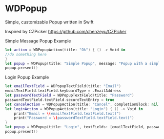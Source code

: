 # WDPopup

Simple, customizable Popup written in Swift

Inspired by CZPicker https://github.com/chenzeyu/CZPicker


Simple Message Popup Example
```swift
let action = WDPopupAction(title: "Ok") { () -> Void in
//do something here
}
let popup = WDPopup(title: "Simple Popup", message: "Popup with a simple message", actions: [action])
popup.present()
```

Login Popup Example 
````swift
let emailTextField = WDPopupTextField(title: "Email")
emailTextField.textField.keyboardType = .EmailAddress
let passwordTextField = WDPopupTextField(title: "Password")
passwordTextField.textField.secureTextEntry = true
let cancelAction = WDPopupAction(title: "Cancel", completionBlock: nil)
let loginAction = WDPopupAction(title: "Login") { () -> Void in
    print("Email = \(emailTextField.textField.text)")
    print("Password = \(passwordTextField.textField.text)")
}
let popup = WDPopup(title: "Login", textFields: [emailTextField, passwordTextField], actions: [cancelAction, loginAction])
popup.present()
````
